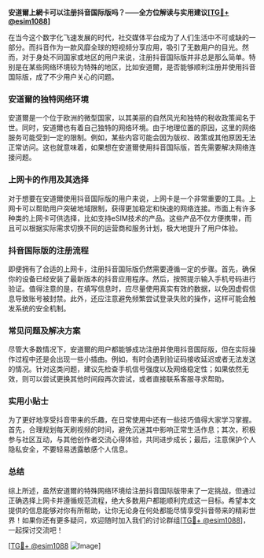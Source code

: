 **安道爾上網卡可以注册抖音国际版吗？——全方位解读与实用建议[[TG💪+ @esim1088](https://t.me/s/esim1088)]**

在当今这个数字化飞速发展的时代，社交媒体平台成为了人们生活中不可或缺的一部分。而抖音作为一款风靡全球的短视频分享应用，吸引了无数用户的目光。然而，对于身处不同国家或地区的用户来说，注册抖音国际版并非总是那么简单。特别是在某些网络环境较为特殊的地区，比如安道爾，是否能够顺利注册并使用抖音国际版，成了不少用户关心的问题。

### 安道爾的独特网络环境

安道爾是一个位于欧洲的微型国家，以其美丽的自然风光和独特的税收政策闻名于世。同时，安道爾也有着自己独特的网络环境。由于地理位置的原因，这里的网络服务可能受到一定的限制。例如，某些内容可能会因为版权、政策或其他原因无法正常访问。这也就意味着，如果想在安道爾使用抖音国际版，首先需要解决网络连接问题。

### 上网卡的作用及其选择

对于想要在安道爾使用抖音国际版的用户来说，上网卡是一个非常重要的工具。上网卡可以帮助用户突破地域限制，获得更加稳定和快速的网络连接。市面上有许多种类的上网卡可供选择，比如支持eSIM技术的产品。这些产品不仅方便携带，而且可以根据实际需求切换不同的运营商和服务计划，极大地提升了用户体验。

### 抖音国际版的注册流程

即便拥有了合适的上网卡，注册抖音国际版仍然需要遵循一定的步骤。首先，确保你的设备已经安装了最新版本的抖音应用程序。然后，按照提示输入手机号码进行验证。值得注意的是，在填写信息时，应尽量使用真实有效的数据，以免因虚假信息导致账号被封禁。此外，还应注意避免频繁尝试登录失败的操作，这样可能会触发系统的安全机制。

### 常见问题及解决方案

尽管大多数情况下，安道爾的用户都能够成功注册并使用抖音国际版，但在实际操作过程中还是会出现一些小插曲。例如，有时会遇到验证码接收延迟或者无法发送的情况。针对这类问题，建议先检查手机信号强度以及网络稳定性；如果依然无效，则可以尝试更换其他时间段再次尝试，或者直接联系客服寻求帮助。

### 实用小贴士

为了更好地享受抖音带来的乐趣，在日常使用中还有一些技巧值得大家学习掌握。首先，合理规划每天刷视频的时间，避免沉迷其中影响正常生活作息；其次，积极参与社区互动，与其他创作者交流心得体验，共同进步成长；最后，注意保护个人隐私安全，不要轻易透露敏感个人信息。

### 总结

综上所述，虽然安道爾的特殊网络环境给注册抖音国际版带来了一定挑战，但通过正确选择上网卡并遵循规范流程，绝大多数用户都能顺利完成这一目标。希望本文提供的信息能够对你有所帮助，让你无论身在何处都能尽情享受抖音带来的精彩世界！如果你还有更多疑问，欢迎随时加入我们的讨论群组[[TG💪+ @esim1088](https://t.me/s/esim1088)]，一起探讨交流吧！

[[TG💪+ @esim1088](https://t.me/s/esim1088) ![Image](https://i.postimg.cc/4NQfJmqS/Snipaste-2025-05-13-00-14-12.png)]